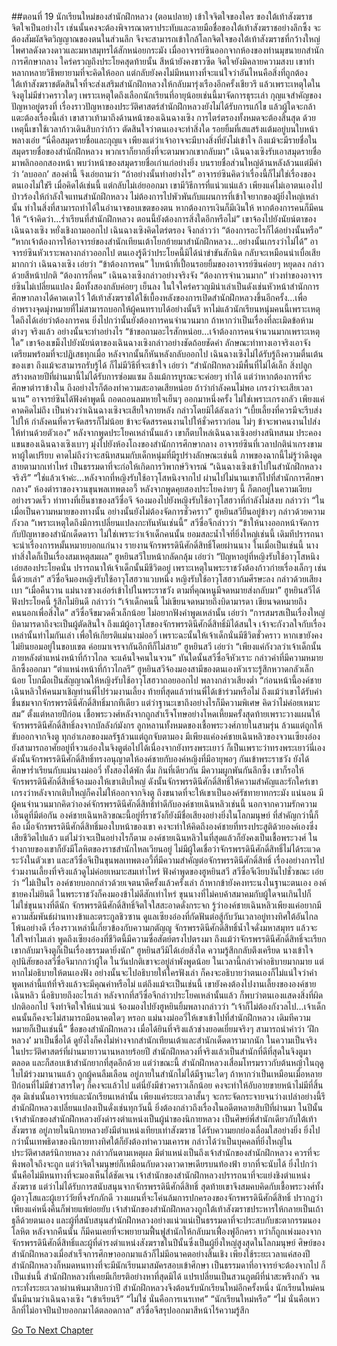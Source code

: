 ##ตอนที่ 19 นักเรียนใหม่ของสำนักฝึกหลวง (ตอนปลาย)
เข้าใจจิตใจของใคร ของใต้เท้าสังฆราช จิตใจเป็นอย่างไร เช่นนั้นคงจะต้องพิจารณาตราประทับและลายมือชื่อของใต้เท้าสังฆราชอย่างลึกซึ้ง จะต้องสัมผัสจิตวิญญาณของตนในส่วนลึก จึงจะสามารถเข้าใกล้โลกจิตใจของใต้เท้าสังฆราชที่กว้างใหญ่ไพศาลดังดวงดาวและมหาสมุทรได้สักหน่อยกระมัง
เมื่ออาจารย์ซินออกจากห้องของท่านมุขนายกสำนักการศึกษากลาง ใคร่ครวญถึงประโยคสุดท้ายนั้น สีหน้ายังคงขาวซีด จิตใจยังมิคลายความสงบ เขาทำหลากหลายวิธีพยายามที่จะคิดให้ออก แต่กลับยังคงไม่มีหนทางที่จะแน่ใจว่าอันไหนคือสิ่งที่ถูกต้อง ใต้เท้าสังฆราชตัดสินใจที่จะส่งเสริมสำนักฝึกหลวงให้กลับมารุ่งเรืองอีกครั้งเชียวรึ แล้วเพราะเหตุใดในจิงตูไม่มีข่าวคราวใดๆ เพราะเหตุใดถึงเลือกนักเรียนที่อายุน้อยเช่นนี้มาจัดการธุระเล่า กุญแจสำคัญของปัญหาอยู่ตรงที่ เรื่องราวปัญหาของประวัติศาสตร์สำนักฝึกหลวงยังไม่ได้รับการแก้ไข แล้วผู้ใดจะกล้าแตะต้องเรื่องนี้เล่า
เขาสาวเท้ามาถึงด้านหน้าของเฉินฉางเซิง การไตร่ตรองทั้งหมดจะต้องสิ้นสุด ด้วยเหตุนี้เขาใช้เวลาก้าวเดินสิบกว่าก้าว ตัดสินใจว่าตนเองจะทำสิ่งใด รอยยิ้มที่เสแสร้งแต้มอยู่บนใบหน้า พลางเอ่ย “นี่คือสมุดรายชื่อและกุญแจ เพียงแต่ว่าเจ้าอาจจะมีบางสิ่งที่ยังไม่เข้าใจ ถึงแม้จะมีรายชื่อในสมุดรายชื่อของสำนักฝึกหลวง พวกเราก็ยากยิ่งที่จะตามพวกเขากลับมา”
เฉินฉางเซิงรับเอาสมุดรายชื่อมาพลิกออกสองหน้า พบว่าหน้าของสมุดรายชื่อเก่าแก่อย่างยิ่ง บนรายชื่อส่วนใหญ่ด้านหลังล้วนแต่มีคำว่า ‘ลบออก’ สองคำนี้ จึงเอ่ยถามว่า “ถ้าอย่างนั้นทำอย่างไร”
อาจารย์ซินคิดว่าเรื่องนี้ก็ไม่ใช่เรื่องของตนเองไม่ใช่รึ เมื่อคิดได้เช่นนี้ แต่กลับไม่เอ่ยออกมา เขามีวิธีการที่แน่วแน่แล้ว เพียงแค่ไม่เอาตนเองไปป่าวร้องให้กำลังใจแทนสำนักฝึกหลวง ไม่ต้องการไปพัวพันกับแผนการที่เข้าใจยากของผู้ยิ่งใหญ่เหล่านั้น ทำในสิ่งที่สามารถทำได้ในอำนาจขอบเขตของตน หากต้องการเงินก็มีเงินให้ หากต้องการคนก็มีคนให้
“เจ้าคิดว่า...ร่ำเรียนที่สำนักฝึกหลวง ตอนนี้ยังต้องการสิ่งใดอีกหรือไม่” เขาจ้องไปยังนัยน์ตาของเฉินฉางเซิง หยั่งเชิงถามออกไป
เฉินฉางเซิงคิดไตร่ตรอง จึงกล่าวว่า “ต้องการอะไรก็ได้อย่างนั้นหรือ”
“หากเจ้าต้องการให้อาจารย์ของสำนักเทียนเต้าโยกย้ายมาสำนักฝึกหลวง...อย่างนั้นเกรงว่าไม่ได้”
อาจารย์ซินหัวเราะพลางกล่าวออกไป ตนเองรู้ดีว่าประโยคนี้มิได้น่าขำขันสักนิด กลับจะเหมือนน่าเบื่อเสียมากกว่า
เฉินฉางเซิง เอ่ยว่า “ข้าต้องการคน”
ใบหน้าที่เปื้อนรอยยิ้มของอาจารย์ซินค่อยๆ หยุดลง กล่าวด้วยสีหน้าปกติ “ต้องการกี่คน”
เฉินฉางเซิงกล่าวอย่างจริงจัง “ต้องการจำนวนมาก”
ท่วงท่าของอาจารย์ซินไม่เปลี่ยนแปลง มือทั้งสองกลับค่อยๆ เย็นลง ในใจใคร่ครวญมิน่าเล่าเป็นดังเช่นหัวหน้าสำนักการศึกษากลางได้คาดเดาไว้ ใต้เท้าสังฆราชได้ใช้เบื้องหลังของการเปิดสำนักฝึกหลวงขึ้นอีกครั้ง...เพื่ออำพรางจุดมุ่งหมายที่ไม่สามารถบอกให้ผู้คนทราบได้อย่างนั้นรึ หาไม่แล้วนักเรียนหนุ่มคนนี้เพราะเหตุใดถึงได้เอ่ยว่าต้องการคน ยิ่งไปกว่านั้นยังต้องการคนจำนวนมาก ถ้าหากว่าเป็นเรื่องที่ละเมิดข้อห้ามต่างๆ จริงแล้ว อย่างนั้นจะทำอย่างไร
“ข้าขอถามอะไรสักหน่อย...เจ้าต้องการคนจำนวนมากเพราะเหตุใด”
เขาจ้องเขม็งไปยังนัยน์ตาของเฉินฉางเซิงกล่าวอย่างชัดถ้อยชัดคำ ลักษณะท่าทางเอาจริงเอาจัง เตรียมพร้อมที่จะปฏิเสธทุกเมื่อ หลังจากนั้นก็หันหลังกลับออกไป
เฉินฉางเซิงไม่ได้รับรู้ถึงความตื่นเต้นของเขา ถึงแม้จะสามารถรับรู้ได้ ก็ไม่มีวิธีที่จะเข้าใจ เอ่ยว่า “สำนักฝึกหลวงมีพื้นที่ไม่ได้เล็ก สิ่งปลูกสร้างหลายปีที่ผ่านมานี้ไม่ได้รับการซ่อมแซม ถึงแม้การบูรณะจะค่อยๆ ทำได้ แต่ว่าหากต้องการที่จะศึกษาตำราข้างใน ถึงอย่างไรก็ต้องทำความสะอาดเสียหน่อย ถ้าว่ากำลังคนไม่พอ เกรงว่าจะเสียเวลานาน”
อาจารย์ซินได้ฟังคำพูดนี้ ถอดถอนลมหายใจเย็นๆ ออกมาหนึ่งครั้ง ไม่ใช่เพราะเกรงกลัว เพียงแค่คาดคิดไม่ถึง เป็นห่วงว่าเฉินฉางเซิงจะเสียใจภายหลัง กล่าวโดยมิได้ลังเลว่า “เบี้ยเลี้ยงที่ควรมีจะรีบส่งไปให้ กำลังคนที่ควรจัดสรรก็ไม่น้อย ข้าจะจัดสรรคนงานไปให้ชั่วคราวก่อน ไม่ๆ ข้าจะพาคนงานไปส่งให้ท่านด้วยตัวเอง”
หลังจากพูดประโยคเหล่านั้นแล้ว เขาก็ตบไหล่เฉินฉางเซิงอย่างสนิทสนม ประคองแขนของเฉินฉางเซิงเบาๆ มุ่งไปยังห้องโถงของสำนักการศึกษากลาง อาจารย์ซินที่เวลาปกติน่าเกรงขามหาผู้ใดเปรียบ คาดไม่ถึงว่าจะสนิทสนมกับเด็กหนุ่มที่มีรูปร่างลักษณะเช่นนี้ ภาพของฉากนี้ไม่รู้ว่าดึงดูดสายตามากเท่าไหร่ เป็นธรรมดาที่จะก่อให้เกิดการวิพากษ์วิจารณ์
“เฉินฉางเซิงเข้าไปในสำนักฝึกหลวงจริงรึ”
“ใช่แล้วเจ้าค่ะ...หลังจากที่หญิงรับใช้อาวุโสหนิงจากไป ผ่านไปไม่นานเขาก็ไปที่สำนักการศึกษากลาง”
ห้องตำราของจวนขุนพลเทพตงอวี้ หลังจากพูดคุยสองประโยคง่ายๆ นี้ ก็ตกอยู่ในความเงียบอย่างรวดเร็ว
ท่าทางที่เย็นชาของสวีซื่อจี จ้องมองไปยังหญิงรับใช้อาวุโสฮวาที่กำลังไม่สงบ กล่าวว่า “ในเมื่อเป็นความหมายของทางนั้น อย่างนั้นยังไม่ต้องจัดการชั่วคราว”
ฮูหยินสวียืนอยู่ข้างๆ กล่าวด้วยความกังวล “เพราะเหตุใดถึงมีการเปลี่ยนแปลงกะทันหันเช่นนี้”
สวีซื่อจีกล่าวว่า “ข้าให้นางออกหน้าจัดการกับปัญหาของสำนักเด็ดดารา ไม่ใช่เพราะว่าเจ้าเด็กคนนั้น ยอมสละน้ำใจที่ยิ่งใหญ่เช่นนี้ เดิมทีปรารถนาจะนำเรื่องการหมั้นหมายบอกแก่นาง รายงานจักรพรรดินีศักดิ์สิทธิ์โดยผ่านนาง ในเมื่อเป็นเช่นนี้ นางทำสิ่งใดก็เป็นเรื่องสมเหตุสมผล”
ฮูหยินสวีใบหน้ากลัดกลุ้ม เอ่ยว่า “ปัญหาอยู่ที่หญิงรับใช้อาวุโสหนิงเอ่ยสองประโยคนั่น ปรารถนาให้เจ้าเด็กนั้นมีชีวิตอยู่ เพราะเหตุในพระราชวังต้องก้าวก่ายเรื่องเล็กๆ เช่นนี้ด้วยเล่า”
สวีซื่อจีมองหญิงรับใช้อาวุโสฮวาแวบหนึ่ง
หญิงรับใช้อาวุโสฮวาก้มศีรษะลง กล่าวด้วยเสียงเบา “เมื่อคืนวาน แม่นางซวงเอ๋อร์เข้าไปในพระราชวัง ตามที่คุณหนูมีจดหมายส่งกลับมา”
ฮูหยินสวีได้ฟังประโยคนี้ รู้สึกไม่ยินดี กล่าวว่า “เจ้าเด็กคนนี้ ไม่เขียนจดหมายถึงบิดามารดา เขียนจดหมายถึงคนนอกเพื่อสิ่งใด”
สวีซื่อจีขมวดคิ้วเล็กน้อย ไม่อยากฟังคำพูดเหล่านั้น เอ่ยว่า “การสมรสเป็นเรื่องใหญ่ บิดามารดาถึงจะเป็นผู้ตัดสินใจ ถึงแม้ผู้อาวุโสของจักรพรรดินีศักดิ์สิทธิ์มิได้สนใจ เจ้าจะกังวลใจกับเรื่องเหล่านั้นทำไมกันเล่า เพื่อให้เกียรติแม่นางม่ออวี่ เพราะฉะนั้นให้เจ้าเด็กนั่นมีชีวิตชั่วคราว หากเขายังคงไม่ยินยอมอยู่ในขอบเขต ค่อยมาเจรจากันอีกทีก็ไม่สาย”
ฮูหยินสวี เอ่ยว่า “เพียงแค่กังวลว่าเจ้าเด็กนั้นภายหลังตำแหน่งหน้าที่ก้าวไกล จะแค้นใจคนในจวน”
ทันใดนั้นสวีซื่อจีหัวเราะ กล่าวคำที่มีความหมายลึกซึ้งออกมา “ตำแหน่งหน้าที่ก้าวไกลรึ”
ฮูหยินสวีจ้องมองสามีของตนเองหัวเราะรู้สึกหวาดกลัวเล็กน้อย โบกมือเป็นสัญญาณให้หญิงรับใช้อาวุโสฮวาถอยออกไป พลางกล่าวเสียงต่ำ “ก่อนหน้านี้องค์ชายเฉินหลิวให้คนมาเชิญท่านพี่ไปร่วมงานเลี้ยง ท้ายที่สุดแล้วท่านพี่ได้เข้าร่วมหรือไม่ ถึงแม้ว่าเขาได้รับคำชื่นชมจากจักรพรรดินีศักดิ์สิทธิ์มากทีเดียว แต่ว่าฐานะเขาถึงอย่างไรก็มีความพิเศษ คิดว่าไม่ค่อยเหมาะสม”
ตั้งแต่หลายปีก่อน เชื้อพระวงศ์หลังจากถูกสำเร็จโทษอย่างโหดเหี้ยมครั้งสุดท้ายเพราะวางแผนให้จักรพรรดินีศักดิ์สิทธิ์ลงจากบัลลังก์มังกร ลูกหลานทั้งหมดของเชื้อพระวงศ์ภายในสามรุ่น ล้วนแต่ถูกให้ขับออกจากจิงตู ทุกอำเภอของมลรัฐล้วนแต่ถูกจับตามอง มีเพียงแค่องค์ชายเฉินหลิวของจวนเซียงอ๋องยังสามารถอาศัยอยู่ที่จวนอ๋องในจิงตูต่อไปได้เนื่องจากยังทรงพระเยาว์
ก็เป็นเพราะว่าทรงพระเยาว์นี่เอง ดังนั้นจักรพรรดินีศักดิ์สิทธิ์ทรงอนุญาตให้องค์ชายกับองค์หญิงที่มีอายุพอๆ กันเข้าพระราชวัง ยังได้ศึกษาร่ำเรียนกับแม่นางม่ออวี่ ทั้งสองได้พัก ดื่ม กินที่เดียวกัน มีความผูกพันกันลึกซึ้ง เขาก็รอให้จักรพรรดินีศักดิ์สิทธิ์จ้องมองให้เขาเติบใหญ่ ดังนั้นจักรพรรดินีศักดิ์สิทธิ์ให้ความสำคัญและรักใคร่เขา เกรงว่าหลังจากเติบใหญ่ก็คงไม่ให้ออกจากจิงตู ถึงขนาดที่จะให้เขาเป็นองค์รัชทายาทกระมัง
แน่นอน มีผู้คนจำนวนมากคิดว่าองค์จักรพรรดินีศักดิ์สิทธิ์ทำดีกับองค์ชายเฉินหลิวเช่นนี้ นอกจากความรักความเอ็นดูที่มีต่อกัน องค์ชายเฉินหลิวขณะนี้อยู่ที่ราชวังก็ยังมีชื่อเสียงอย่างยิ่งในโลกมนุษย์ ที่สำคัญกว่านี้ก็คือ เมื่อจักรพรรดินีศักดิ์สิทธิ์มองใบหน้าของเขา คงจะทำให้คิดถึงองค์ชายที่ทรงประสูติด้วยองค์เองซึ่งเสียชีวิตไปแล้ว
แต่ไม่ว่าจะเป็นอย่างไรก็ตาม องค์ชายเฉินหลิวในที่สุดแล้วก็ยังคงเป็นเชื้อพระวงศ์ ในร่างกายของเขาก็ยังมีโลหิตของราชสำนักไหลเวียนอยู่ ไม่มีผู้ใดเชื่อว่าจักรพรรดินีศักดิ์สิทธิ์ไม่ได้ระแวดระวังในตัวเขา และสวีซื่อจีเป็นขุนพลเทพตงอวี้ที่มีความสำคัญต่อจักรพรรดินีศักดิ์สิทธิ์ เรื่องอย่างการไปร่วมงานเลี้ยงที่จริงแล้วดูไม่ค่อยเหมาะสมเท่าไหร่
ฟังคำพูดของฮูหยินสวี สวีซื่อจีเงียบงันไปชั่วขณะ เอ่ยว่า “ไม่เป็นไร องค์ชายบอกกล่าวด้วยเจตนาดีครั้งแล้วครั้งเล่า ถ้าหากข้ายังคงทระนงในฐานะตนเอง องค์ชายคงไม่ยินดี ในพระราชวังก็คงมองข้าไม่ดีสักเท่าไหร่ ขุนนางที่ไม่คบค้าสมาคมกับผู้ใดจนเกินไปก็ไม่ใช่ขุนนางที่ดีนัก จักรพรรดินีศักดิ์สิทธิ์จิตใจใสสะอาดดั่งกระจก รู้ว่าองค์ชายเฉินหลิวเพียงแค่อยากมีความสัมพันธ์ผ่านทางข้าและตระกูลชิวซาน ดูแลเซียงอ๋องที่กัดฟันต่อสู้กับวันเวลาอยู่ทางทิศใต้อันไกลโพ้นอย่างดี เรื่องราวเหล่านี้เกี่ยวข้องกับความกตัญญู จักรพรรดินีศักดิ์สิทธิ์น้ำใจดั่งมหาสมุทร แล้วจะใส่ใจทำไมเล่า พูดถึงเซียงอ๋องที่ชีวิตนี้มีความซื่อสัตย์ตรงไปตรงมา ถึงแม้ว่าจักรพรรดินีศักดิ์สิทธิ์จะเรียกเขากลับมาจิงตูก็เป็นเรื่องธรรมดายิ่งนัก”
ฮูหยินสวีมิได้เอ่ยสิ่งใด ความรู้สึกกลับตึงเครียด นางเข้าใจอุปนิสัยของสวีซื่อจีมากกว่าผู้ใด ในวันปกติเขาจะอยู่ลำพังพูดน้อย ในเวลานี้กล่าวคำอธิบายมากมาย แต่หากไม่อธิบายให้ตนเองฟัง อย่างนั้นจะไปอธิบายให้ใครฟังเล่า ก็คงจะอธิบายว่าตนเองก็ไม่แน่ใจว่าคำพูดเหล่านี้แท้ที่จริงแล้วจะมีคุณค่าหรือไม่
แต่ถึงแม้จะเป็นเช่นนี้ เขายังคงต้องไปงานเลี้ยงขององค์ชายเฉินหลิว นี่อธิบายถึงอะไรเล่า
หลังจากที่สวีซื่อจีกล่าวประโยคเหล่านั้นแล้ว ก็พบว่าตนเองแสดงสิ่งที่ผิดปกติออกไป จึงทำจิตใจให้แน่วแน่ จ้องมองไปยังฮูหยินยิ้มพลางกล่าวว่า “เจ้าก็ไม่ต้องกังวลไป...เจ้าเด็กคนนั้นก็คงจะไม่สามารถมีอนาคตใดๆ หรอก แม่นางม่ออวี่ให้เขาเข้าไปที่สำนักฝึกหลวง เดิมทีความหมายก็เป็นเช่นนี้”
ชื่อของสำนักฝึกหลวง เมื่อได้ยินที่จริงแล้วช่างยอดเยี่ยมจริงๆ สามารถนำคำว่า ‘ฝึกหลวง’ มาเป็นชื่อได้ ดูยังไงก็คงไม่ห่างจากสำนักเทียนเต้าและสำนักเด็ดดารามากนัก ในความเป็นจริง ในประวัติศาสตร์ที่ผ่านมายาวนานหลายร้อยปี สำนักฝึกหลวงที่จริงแล้วเป็นสำนักที่ดีที่สุดในจิงตูมาตลอด และก็สอบเข้าสำนักยากที่สุดอีกด้วย
แต่ว่าขณะนี้ สำนักฝึกหลวงเสื่อมโทรมราวกับต้นหญ้าในฤดูใบไม้ร่วงมานานแล้ว ถูกผู้คนลืมเลือน อยู่ภายในสำนักไม่ได้มีฐานะใดๆ ถ้าหากว่าเป็นเหมือนเมื่อหลายปีก่อนที่ไม่มีข่าวสารใดๆ ก็คงจะแล้วไป แต่นี่ยังมีข่าวคราวเล็กน้อย คงจะทำให้อับอายขายหน้าไม่มีที่สิ้นสุด มิเช่นนั้นอาจารย์และนักเรียนเหล่านั้น เพียงแค่ระยะเวลาสั้นๆ จะกระจัดกระจายจนว่างเปล่าอย่างนี้รึ
สำนักฝึกหลวงเปลี่ยนแปลงเป็นดั่งเช่นทุกวันนี้ ยิ่งต้องกล่าวถึงเรื่องในอดีตหลายสิบปีที่ผ่านมา ในปีนั้นเจ้าสำนักของสำนักฝึกหลวงยังดำรงตำแหน่งเป็นผู้นำของนิกายหลวง เป็นศิษย์พี่สำนักเดียวกับใต้เท้าสังฆราช อยู่ภายในนิกายหลวงยังมีตำแหน่งเทียบเท่าสังฆราช ได้รับความยกย่องเลื่อมใสอย่างยิ่ง ยิ่งไปกว่านั้นเทพธิดาของนิกายทางทิศใต้ก็ยังต้องทำความเคารพ กล่าวได้ว่าเป็นบุคคลที่ยิ่งใหญ่ในประวัติศาสตร์นิกายหลวง
กล่าวกันตามเหตุผล มีตำแหน่งเป็นถึงเจ้าสำนักของสำนักฝึกหลวง ควรที่จะพึงพอใจถึงจะถูก แต่ว่าจิตใจมนุษย์ก็เหมือนกับดวงดาวดาษเดียรบนท้องฟ้า ยากที่จะนับได้ ยิ่งไปกว่านั้นคือไม่มีหนทางที่จะมองเห็นได้ชัดเจน เจ้าสำนักของสำนักฝึกหลวงปรารถนาที่จะแย่งชิงตำแหน่งสังฆราช แต่ว่าไม่ได้รับการสนับสนุนจากจักรพรรดินีศักดิ์สิทธิ์ สุดท้ายเขาจึงสมคบคิดกับเชื้อพระวงศ์ทั้งผู้อาวุโสและผู้เยาว์วัยที่จงรักภักดี วางแผนที่จะโค่นล้มการปกครองของจักรพรรดินีศักดิ์สิทธิ์ ปรากฏว่าเพียงแค่หนึ่งคืนก็พ่ายแพ้ย่อยยับ เจ้าสำนักของสำนักฝึกหลวงถูกใต้เท้าสังฆราชประหารให้กลายเป็นเถ้าธุลีด้วยตนเอง และผู้ที่สนับสนุนสำนักฝึกหลวงอย่างแน่วแน่เป็นธรรมดาที่จะประสบกับชะตากรรมนองโลหิต
หลังจากคืนนั้น ก็มีคนเคยที่จะพยายามฟื้นฟูสำนักให้กลับมาเฟื่องฟูอีกครา ทว่าก็ถูกเพ่งมองจากจักรพรรดินีศักดิ์สิทธิ์และผู้ที่ดำรงตำแหน่งสังฆราชในปีนั้นซึ่งเป็นผู้ยิ่งใหญ่สูงสุดในโลกมนุษย์ ศิษย์ของสำนักฝึกหลวงเมื่อสำเร็จการศึกษาออกมาแล้วก็ไม่มีอนาคตอย่างสิ้นเชิง เพียงใช้ระยะเวลาแค่สองปี สำนักฝึกหลวงก็หมดหนทางที่จะมีนักเรียนมาสมัครสอบเข้าศึกษา เป็นธรรมดาที่อาจารย์จะต้องจากไป
ก็เป็นเช่นนี้ สำนักฝึกหลวงที่เคยมีเกียรติอย่างหาที่สุดมิได้ แปรเปลี่ยนเป็นสวนภูตผีที่น่าสะพรึงกลัว
จนกระทั่งระยะเวลาผ่านพ้นมาสิบกว่าปี สำนักฝึกหลวงจึงต้อนรับนักเรียนใหม่อีกครั้งหนึ่ง
นักเรียนใหม่คนนั้นมีนามว่าเฉินฉางเซิง
“เข้าเรียนรึ”
“ไม่ใช่ นั่นคือการเนรเทศ”
“นักเรียนใหม่หรือ”
“ไม่ นั่นคือเหวลึกที่ไม่อาจปีนป่ายออกมาได้ตลอดกาล”
สวีซื่อจีสรุปออกมาสีหน้าไร้ความรู้สึก




[Go To Next Chapter]( ./21.md)